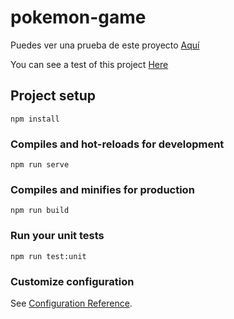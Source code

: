 # pokemon-game

Puedes ver una prueba de este proyecto [Aquí](https://upbeat-bose-a26b66.netlify.app)

You can see a test of this project [Here](https://upbeat-bose-a26b66.netlify.app)

## Project setup

```
npm install
```

### Compiles and hot-reloads for development

```
npm run serve
```

### Compiles and minifies for production

```
npm run build
```

### Run your unit tests

```
npm run test:unit
```

### Customize configuration

See [Configuration Reference](https://cli.vuejs.org/config/).
